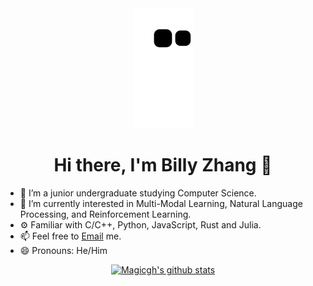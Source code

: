 <div align="center">

  <img src="https://raw.githubusercontent.com/magicgh/magicgh/output/github-contribution-grid-snake.svg" alt="a snake game">
  <h1> Hi there, I'm Billy Zhang 👋 </h1>
  
</div>

- 🔭 I’m a junior undergraduate studying Computer Science.
- 🌱 I’m currently interested in Multi-Modal Learning, Natural Language Processing, and Reinforcement Learning.
- ⚙️ Familiar with C/C++, Python, JavaScript, Rust and Julia.
- 📫 Feel free to [Email](mailto:github@magicgh.com) me.
- 😄 Pronouns: He/Him

<div align="center">
  
[![Magicgh's github stats](https://github-readme-stats.vercel.app/api?username=magicgh&count_private=true&show_icons=true&theme=vue)](https://github.com/magicgh)

</div>
